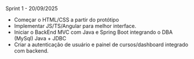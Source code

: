 Sprint 1 - 20/09/2025
- Começar o HTML/CSS a partir do protótipo
- Implementar JS/TS/Angular para melhor interface.
- Iniciar o BackEnd MVC com Java e Spring Boot integrando o DBA (MySql) Java + JDBC
- Criar a autenticação de usuário e painel de cursos/dashboard integrado com backend.
